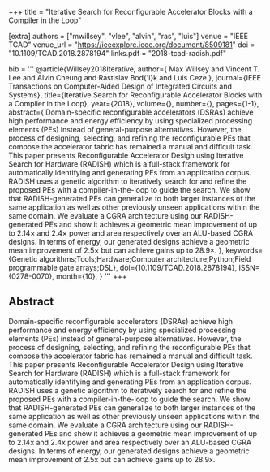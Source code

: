+++
title = "Iterative Search for Reconfigurable Accelerator Blocks with a Compiler in the Loop"

[extra]
authors = ["mwillsey", "vlee", "alvin", "ras", "luis"]
venue = "IEEE TCAD"
venue_url = "https://ieeexplore.ieee.org/document/8509181"
doi = "10.1109/TCAD.2018.2878194"
links.pdf = "2018-tcad-radish.pdf"

bib = '''
@article{Willsey2018Iterative,
  author={
    Max Willsey and
    Vincent T. Lee and
    Alvin Cheung and
    Rastislav Bod{\'i}k and
    Luis Ceze
  },
  journal={IEEE Transactions on Computer-Aided Design of Integrated Circuits and Systems},
  title={Iterative Search for Reconfigurable Accelerator Blocks with a Compiler in the Loop},
  year={2018},
  volume={},
  number={},
  pages={1-1},
  abstract={
    Domain-specific reconfigurable accelerators (DSRAs) achieve high performance
    and energy efficiency by using specialized processing elements (PEs) instead
    of general-purpose alternatives. However, the process of designing, selecting,
    and refining the reconfigurable PEs that compose the accelerator fabric has
    remained a manual and difficult task. This paper presents Reconfigurable
    Accelerator Design using Iterative Search for Hardware (RADISH) which is a
    full-stack framework for automatically identifying and generating PEs from an
    application corpus. RADISH uses a genetic algorithm to iteratively search for
    and refine the proposed PEs with a compiler-in-the-loop to guide the search.
    We show that RADISH-generated PEs can generalize to both larger instances of
    the same application as well as other previously unseen applications within
    the same domain. We evaluate a CGRA architecture using our RADISH-generated
    PEs and show it achieves a geometric mean improvement of up to $2.14\times$
    and $2.4\times$ power and area respectively over an ALU-based CGRA designs. In
    terms of energy, our generated designs achieve a geometric mean improvement of
    $2.5\times$ but can achieve gains up to $28.9\times$.
  },
  keywords={Genetic algorithms;Tools;Hardware;Computer architecture;Python;Field programmable gate arrays;DSL},
  doi={10.1109/TCAD.2018.2878194},
  ISSN={0278-0070},
  month={10},
}
'''
+++

## Abstract

Domain-specific reconfigurable accelerators (DSRAs) achieve high
performance and energy efficiency by using specialized processing
elements (PEs) instead of general-purpose alternatives. However, the
process of designing, selecting, and refining the reconfigurable PEs
that compose the accelerator fabric has remained a manual and
difficult task. This paper presents Reconfigurable Accelerator Design
using Iterative Search for Hardware (RADISH) which is a full-stack
framework for automatically identifying and generating PEs from an
application corpus. RADISH uses a genetic algorithm to iteratively
search for and refine the proposed PEs with a compiler-in-the-loop to
guide the search.  We show that RADISH-generated PEs can generalize to
both larger instances of the same application as well as other
previously unseen applications within the same domain. We evaluate a
CGRA architecture using our RADISH-generated PEs and show it achieves
a geometric mean improvement of up to 2.14x and 2.4x
power and area respectively over an ALU-based CGRA designs. In terms
of energy, our generated designs achieve a geometric mean improvement
of 2.5x but can achieve gains up to 28.9x.
